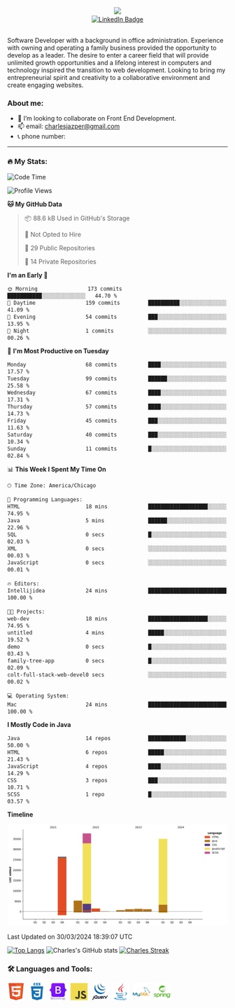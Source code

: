 <div id="header" align="center">
  <img src="https://media.giphy.com/media/O2PhyxtkFwCtUO6nen/giphy.gif" width="100"/>
</div>

<div id="badges" align="center">
  <a href="https://www.linkedin.com/in/charles-jazper/">
    <img src="https://img.shields.io/badge/LinkedIn-blue?style=for-the-badge&logo=linkedin&logoColor=white" alt="LinkedIn Badge"/>
  </a>
</div>

<div id="profile-views" align="center">
  <img src="https://komarev.com/ghpvc/?username=charlesaggasid&style=flat-square&color=blue" alt=""/>
</div>

Software Developer with a background in office administration. Experience with owning and operating a family business provided the opportunity to develop as a leader. The desire to enter a career field that will provide unlimited growth opportunities and a lifelong interest in computers and technology inspired the transition to web development. Looking to bring my entrepreneurial spirit and creativity to a collaborative environment and create engaging websites.

### About me:
- 💞️ I’m looking to collaborate on Front End Development.
- 📫 email: charlesjazper@gmail.com
- 📞 phone number: 
---
### 🔥 My Stats:
<!--START_SECTION:waka-->
![Code Time](http://img.shields.io/badge/Code%20Time-478%20hrs%202%20mins-blue)

![Profile Views](http://img.shields.io/badge/Profile%20Views-0-blue)

**🐱 My GitHub Data** 

> 📦 88.6 kB Used in GitHub's Storage 
 > 
> 🚫 Not Opted to Hire
 > 
> 📜 29 Public Repositories 
 > 
> 🔑 14 Private Repositories 
 > 
**I'm an Early 🐤** 

```text
🌞 Morning                173 commits         ███████████░░░░░░░░░░░░░░   44.70 % 
🌆 Daytime                159 commits         ██████████░░░░░░░░░░░░░░░   41.09 % 
🌃 Evening                54 commits          ███░░░░░░░░░░░░░░░░░░░░░░   13.95 % 
🌙 Night                  1 commits           ░░░░░░░░░░░░░░░░░░░░░░░░░   00.26 % 
```
📅 **I'm Most Productive on Tuesday** 

```text
Monday                   68 commits          ████░░░░░░░░░░░░░░░░░░░░░   17.57 % 
Tuesday                  99 commits          ██████░░░░░░░░░░░░░░░░░░░   25.58 % 
Wednesday                67 commits          ████░░░░░░░░░░░░░░░░░░░░░   17.31 % 
Thursday                 57 commits          ████░░░░░░░░░░░░░░░░░░░░░   14.73 % 
Friday                   45 commits          ███░░░░░░░░░░░░░░░░░░░░░░   11.63 % 
Saturday                 40 commits          ███░░░░░░░░░░░░░░░░░░░░░░   10.34 % 
Sunday                   11 commits          █░░░░░░░░░░░░░░░░░░░░░░░░   02.84 % 
```


📊 **This Week I Spent My Time On** 

```text
🕑︎ Time Zone: America/Chicago

💬 Programming Languages: 
HTML                     18 mins             ███████████████████░░░░░░   74.95 % 
Java                     5 mins              ██████░░░░░░░░░░░░░░░░░░░   22.96 % 
SQL                      0 secs              █░░░░░░░░░░░░░░░░░░░░░░░░   02.03 % 
XML                      0 secs              ░░░░░░░░░░░░░░░░░░░░░░░░░   00.03 % 
JavaScript               0 secs              ░░░░░░░░░░░░░░░░░░░░░░░░░   00.01 % 

🔥 Editors: 
Intellijidea             24 mins             █████████████████████████   100.00 % 

🐱‍💻 Projects: 
web-dev                  18 mins             ███████████████████░░░░░░   74.95 % 
untitled                 4 mins              █████░░░░░░░░░░░░░░░░░░░░   19.52 % 
demo                     0 secs              █░░░░░░░░░░░░░░░░░░░░░░░░   03.43 % 
family-tree-app          0 secs              █░░░░░░░░░░░░░░░░░░░░░░░░   02.09 % 
colt-full-stack-web-devel0 secs              ░░░░░░░░░░░░░░░░░░░░░░░░░   00.02 % 

💻 Operating System: 
Mac                      24 mins             █████████████████████████   100.00 % 
```

**I Mostly Code in Java** 

```text
Java                     14 repos            ████████████░░░░░░░░░░░░░   50.00 % 
HTML                     6 repos             █████░░░░░░░░░░░░░░░░░░░░   21.43 % 
JavaScript               4 repos             ████░░░░░░░░░░░░░░░░░░░░░   14.29 % 
CSS                      3 repos             ███░░░░░░░░░░░░░░░░░░░░░░   10.71 % 
SCSS                     1 repo              █░░░░░░░░░░░░░░░░░░░░░░░░   03.57 % 
```



**Timeline**

![Lines of Code chart](https://raw.githubusercontent.com/charlesaggasid/charlesaggasid/main/assets/bar_graph.png)


 Last Updated on 30/03/2024 18:39:07 UTC
<!--END_SECTION:waka-->

[![Top Langs](https://github-readme-stats.vercel.app/api/top-langs/?username=charlesaggasid&layout=compact)](https://github.com/charlesaggasid/github-readme-stats)
![Charles's GitHub stats](https://github-readme-stats.vercel.app/api?username=charlesaggasid&count_private=true&show_icons=true&theme=dracula)
[![Charles Streak](http://github-readme-streak-stats.herokuapp.com?user=charlesaggasid&theme=dark&background=000000)](https://git.io/streak-stats)


### 🛠️  Languages and Tools:
<div>
<img src="https://github.com/devicons/devicon/blob/master/icons/html5/html5-original.svg" title="HTML5" alt="HTML" width="40" height="40"/>&nbsp;
<img src="https://github.com/devicons/devicon/blob/master/icons/css3/css3-plain-wordmark.svg"  title="CSS3" alt="CSS" width="40" height="40"/>&nbsp;
<img src="https://github.com/devicons/devicon/blob/master/icons/bootstrap/bootstrap-original-wordmark.svg"  title="Bootstrap" alt="Bootstrap" width="40" height="40"/>&nbsp;
<img src="https://github.com/devicons/devicon/blob/master/icons/javascript/javascript-original.svg" title="JavaScript" alt="JavaScript" width="40" height="40"/>&nbsp;
  <img src="https://github.com/devicons/devicon/blob/master/icons/jquery/jquery-original-wordmark.svg" title="jQuery" alt="jQuery" width="40" height="40"/>&nbsp;
<img src="https://github.com/devicons/devicon/blob/master/icons/java/java-original.svg" title="Java"  alt="Java" width="40" height="40"/>&nbsp;
<img src="https://github.com/devicons/devicon/blob/master/icons/mysql/mysql-original-wordmark.svg" title="MySQL"  alt="MySQL" width="40" height="40"/>&nbsp;
<img src="https://github.com/devicons/devicon/blob/master/icons/spring/spring-original-wordmark.svg" title="Spring"  alt="Spring" width="40" height="40"/>&nbsp;  
</div>
<!---
charlesaggasid/charlesaggasid is a ✨ special ✨ repository because its `README.md` (this file) appears on your GitHub profile.
You can click the Preview link to take a look at your changes.
--->
